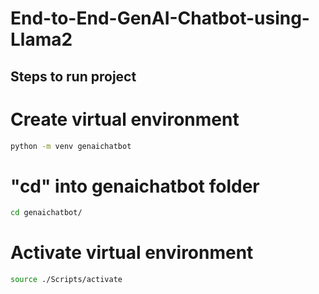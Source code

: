 # End-to-End-GenAI-Chatbot-using-Llama2

## Steps to run project

# Create virtual environment
```bash
python -m venv genaichatbot
```

# "cd" into genaichatbot folder
```bash
cd genaichatbot/
```

# Activate virtual environment
```bash
source ./Scripts/activate
```

